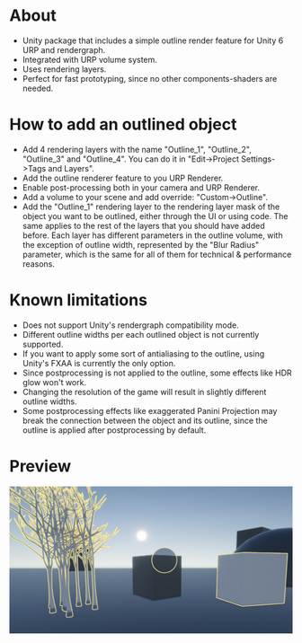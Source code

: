# About

* Unity package that includes a simple outline render feature for Unity 6 URP and rendergraph.
* Integrated with URP volume system.
* Uses rendering layers.
* Perfect for fast prototyping, since no other components-shaders are needed.

# How to add an outlined object

* Add 4 rendering layers with the name "Outline_1", "Outline_2", "Outline_3" and "Outline_4". You can do it in "Edit->Project Settings->Tags and Layers".
* Add the outline renderer feature to you URP Renderer.
* Enable post-processing both in your camera and URP Renderer.
* Add a volume to your scene and add override: "Custom->Outline".
* Add the "Outline_1" rendering layer to the rendering layer mask of the object you want to be outlined, either through the UI or using code. The same applies to the rest of the layers that you should have added before. Each layer has different parameters in the outline volume, with the exception of outline width, represented by the "Blur Radius" parameter, which is the same for all of them for technical & performance reasons.

# Known limitations

* Does not support Unity's rendergraph compatibility mode.
* Different outline widths per each outlined object is not currently supported.
* If you want to apply some sort of antialiasing to the outline, using Unity's FXAA is currently the only option.
* Since postprocessing is not applied to the outline, some effects like HDR glow won't work.
* Changing the resolution of the game will result in slightly different outline widths.
* Some postprocessing effects like exaggerated Panini Projection may break the connection between the object and its outline, since the outline is applied after postprocessing by default. 

# Preview
![alt-text](https://github.com/CristianQiu/Unity-Packages-Gifs/blob/main/URP-Outline/Teaser.jpg)
